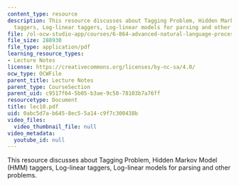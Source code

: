 ```yaml
---
content_type: resource
description: This resource discusses about Tagging Problem, Hidden Markov Model (HMM)
  taggers, Log-linear taggers, Log-linear models for parsing and other problems.
file: /ol-ocw-studio-app/courses/6-864-advanced-natural-language-processing-fall-2005/0abc5d7ab6458ec55a14c9f7c300438b_lec10.pdf
file_size: 288930
file_type: application/pdf
learning_resource_types:
- Lecture Notes
license: https://creativecommons.org/licenses/by-nc-sa/4.0/
ocw_type: OCWFile
parent_title: Lecture Notes
parent_type: CourseSection
parent_uid: c9517f64-5b05-b3ae-9c50-78103b7a76ff
resourcetype: Document
title: lec10.pdf
uid: 0abc5d7a-b645-8ec5-5a14-c9f7c300438b
video_files:
  video_thumbnail_file: null
video_metadata:
  youtube_id: null
---
```

This resource discusses about Tagging Problem, Hidden Markov Model (HMM) taggers, Log-linear taggers, Log-linear models for parsing and other problems.